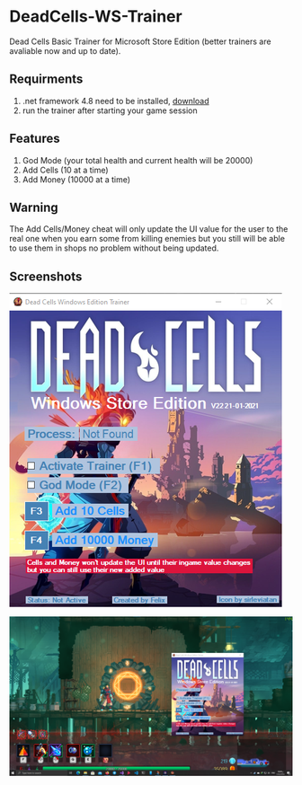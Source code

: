 # DeadCells-WS-Trainer
Dead Cells Basic Trainer for Microsoft Store Edition (better trainers are avaliable now and up to date).

## Requirments
1. .net framework 4.8 need to be installed, [download](https://dotnet.microsoft.com/download/dotnet-framework/net48)
2. run the trainer after starting your game session

## Features
1. God Mode (your total health and current health will be 20000)
2. Add Cells (10 at a time)
3. Add Money (10000 at a time)

## Warning
The Add Cells/Money cheat will only update the UI value for the user to the real one when you earn some from killing enemies but you still will be able to use them in shops no problem without being updated.

## Screenshots
![Trainer Screen](Images/1.png)

![God Mode](Images/2.png)
